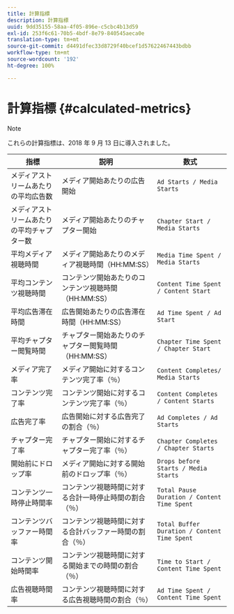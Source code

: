```yaml
---
title: 計算指標
description: 計算指標
uuid: 9dd35155-58aa-4f05-896e-c5cbc4b13d59
exl-id: 253f6c61-70b5-4bdf-8e79-840545aeca0e
translation-type: tm+mt
source-git-commit: d4491dfec33d8729f40bcef1d57622467443bdbb
workflow-type: tm+mt
source-wordcount: '192'
ht-degree: 100%

---
```


# 計算指標 {#calculated-metrics}

>[!NOTE]
>
>これらの計算指標は、2018 年 9 月 13 日に導入されました。

| 指標 | 説明 | 数式 |
|---|---|---|
| メディアストリームあたりの平均広告数 | メディア開始あたりの広告開始 | `Ad Starts / Media Starts` |
| メディアストリームあたりの平均チャプター数 | メディア開始あたりのチャプター開始 | `Chapter Start / Media Starts` |
| 平均メディア視聴時間 | メディア開始あたりのメディア視聴時間（HH:MM:SS） | `Media Time Spent / Media Starts` |
| 平均コンテンツ視聴時間 | コンテンツ開始あたりのコンテンツ視聴時間（HH:MM:SS） | `Content Time Spent / Content Start` |
| 平均広告滞在時間 | 広告開始あたりの広告滞在時間（HH:MM:SS） | `Ad Time Spent / Ad Start` |
| 平均チャプター閲覧時間 | チャプター開始あたりのチャプター閲覧時間（HH:MM:SS） | `Chapter Time Spent / Chapter Start` |
| メディア完了率 | メディア開始に対するコンテンツ完了率（％） | `Content Completes/ Media Starts` |
| コンテンツ完了率 | コンテンツ開始に対するコンテンツ完了率（％） | `Content Completes / Content Starts` |
| 広告完了率 | 広告開始に対する広告完了の割合（％） | `Ad Completes / Ad Starts` |
| チャプター完了率 | チャプター開始に対するチャプター完了率（％） | `Chapter Completes / Chapter Starts` |
| 開始前にドロップ率 | メディア開始に対する開始前のドロップ率（％） | `Drops before Starts / Media Starts` |
| コンテンツ一時停止時間率 | コンテンツ視聴時間に対する合計一時停止時間の割合（％） | `Total Pause Duration / Content Time Spent` |
| コンテンツバッファー時間率 | コンテンツ視聴時間に対する合計バッファー時間の割合（％） | `Total Buffer Duration / Content Time Spent` |
| コンテンツ開始時間率 | コンテンツ視聴時間に対する開始までの時間の割合（％） | `Time to Start / Content Time Spent` |
| 広告視聴時間率 | コンテンツ視聴時間に対する広告視聴時間の割合（％） | `Ad Time Spent / Content Time Spent` |
